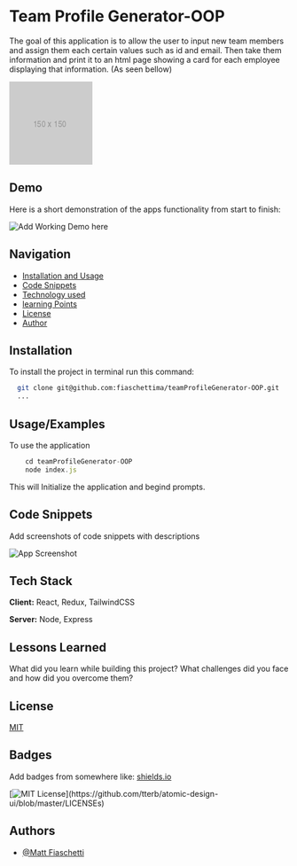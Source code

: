 
# Team Profile Generator-OOP

The goal of this application is to allow the user to input new team members and assign them each certain
values such as id and email. Then take them information and print it to an html page
showing a card for each employee displaying that information. (As seen bellow)

![Add Sample Card Image](data:image/png;base64,iVBORw0KGgoAAAANSUhEUgAAAJYAAACWCAMAAAAL34HQAAAAG1BMVEXMzMyWlpbFxcWxsbG3t7ecnJyjo6O+vr6qqqqUhI1cAAABC0lEQVR4nO3U7YrDIBCFYccZP+7/itfRmES6+VfDLrwPlEo54HGSGgIAAAAAAAAAAAAAAAAAAAD+NWkflUZ9kZI9hc7UU+ibqu9Ys6qWEExUJT6EZuop9EXWzt++8nH63GZRfWrBN45i99BMXaFtYrFeq4zT+xAs9WWqbTpLaKZuoY3FfEfJItXXbccydjQxKUvoSN1Du2tpLEnHelRos/Gia62eWkJ7a7n2XJZBqNhnqKVenJYrsr42KeVfarXUa+9Wf6M1H3+y8ew0lWtcvdZM3UJ7a4WUrT+zfiWV8bOFmpbQTF2h3bVKlnFxnxe4V4rnuEatmXrjlgcAAAAAAAAAAAAAAAAAAH/cD4mjA82Or0YGAAAAAElFTkSuQmCC)


## Demo

Here is a short demonstration of the apps functionality from start to finish:

![Add Working Demo here](https://via.placeholder.com/350x150)



## Navigation

* [Installation and Usage](#Installation-and-Usage)
* [Code Snippets](#code-snippets)
* [Technology used](#technology-used)
* [learning Points](#learning-points)
* [License](#license)
* [Author](#author)
## Installation

To install the project in terminal run this command:

```bash
  git clone git@github.com:fiaschettima/teamProfileGenerator-OOP.git
  ...

```
    
## Usage/Examples

To use the application 
```javascript
    cd teamProfileGenerator-OOP
    node index.js
```
This will Initialize the application and begind prompts.

## Code Snippets

Add screenshots of code snippets with descriptions

![App Screenshot](https://via.placeholder.com/468x300?text=App+Screenshot+Here)


## Tech Stack

**Client:** React, Redux, TailwindCSS

**Server:** Node, Express


## Lessons Learned

What did you learn while building this project? What challenges did you face and how did you overcome them?


## License

[MIT](https://choosealicense.com/licenses/mit/)


## Badges

Add badges from somewhere like: [shields.io](https://shields.io/)

[![MIT License](https://img.shields.io/apm/l/atomic-design-ui.svg?)](https://github.com/tterb/atomic-design-ui/blob/master/LICENSEs)


## Authors

- [@Matt Fiaschetti](https://github.com/fiaschettima)

